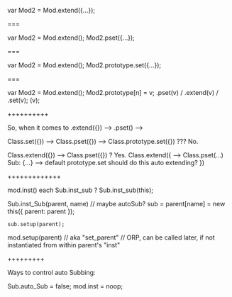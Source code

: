 var Mod2 = Mod.extend({...});

===

var Mod2 = Mod.extend();
Mod2.pset({...});

===

var Mod2 = Mod.extend();
Mod2.prototype.set({...});

===

var Mod2 = Mod.extend();
Mod2.prototype[n]
	= v;
	.pset(v) / .extend(v) / .set(v);
	(v);

++++++++++

So, when it comes to .extend({}) --> .pset() --> 


Class.set({}) --> Class.pset({}) --> Class.prototype.set({}) ??? No.

Class.extend({}) --> Class.pset({}) ?  Yes.
Class.extend({  --> Class.pset(...)
	Sub: {...}   --> default prototype.set should do this auto extending?
})



+++++++++++++

mod.inst()
	each Sub.inst_sub ? Sub.inst_sub(this);

Sub.inst_Sub(parent, name)  // maybe autoSub?
	sub = parent[name] = new this({
		parent: parent
	});

	sub.setup(parent);


mod.setup(parent) // aka "set_parent"
	// ORP, can be called later, if not instantiated from within parent's "inst"

+++++++++

Ways to control auto Subbing:  

Sub.auto_Sub = false;
mod.inst = noop;